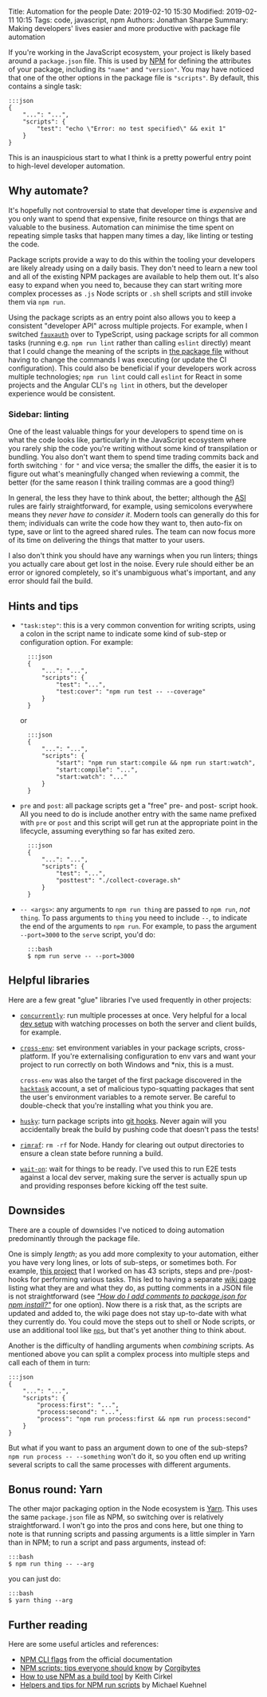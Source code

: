 Title: Automation for the people
Date: 2019-02-10 15:30
Modified: 2019-02-11 10:15
Tags: code, javascript, npm
Authors: Jonathan Sharpe
Summary: Making developers' lives easier and more productive with package file automation

If you're working in the JavaScript ecosystem, your project is likely based
around a `package.json` file. This is used by [NPM] for defining the
attributes of your package, including its `"name"` and `"version"`. You may
have noticed that one of the other options in the package file is `"scripts"`.
By default, this contains a single task:

    :::json
    {
        "...": "...",
        "scripts": {
            "test": "echo \"Error: no test specified\" && exit 1"
        }
    }

This is an inauspicious start to what I think is a pretty powerful entry point
to high-level developer automation.

## Why automate?

It's hopefully not controversial to state that developer time is _expensive_
and you only want to spend that expensive, finite resource on things that are
valuable to the business. Automation can minimise the time spent on repeating
simple tasks that happen many times a day, like linting or testing the code.

Package scripts provide a way to do this within the tooling your developers are
likely already using on a daily basis. They don't need to learn a new tool and
all of the existing NPM packages are available to help them out. It's also
easy to expand when you need to, because they can start writing more complex
processes as `.js` Node scripts or `.sh` shell scripts and still invoke them
via `npm run`.

Using the package scripts as an entry point also allows you to keep a
consistent "developer API" across multiple projects. For example, when I
switched [`fauxauth`][fauxauth] over to TypeScript, using package scripts for
all common tasks (running e.g. `npm run lint` rather than calling `eslint`
directly) meant that I could change the meaning of the scripts in [the package
file][fauxauth package] without having to change the commands I was executing
(or update the CI configuration). This could also be beneficial if your
developers work across multiple technologies; `npm run lint` could call
`eslint` for React in some projects and the Angular CLI's `ng lint` in others,
but the developer experience would be consistent.

### Sidebar: linting

One of the least valuable things for your developers to spend time on is what
the code looks like, particularly in the JavaScript ecosystem where you
rarely ship the code you're writing without some kind of transpilation or
bundling. You also don't want them to spend time trading commits back and
forth switching `'` for `"` and vice versa; the smaller the diffs, the easier
it is to figure out what's meaningfully changed when reviewing a commit, the
better (for the same reason I think trailing commas are a good thing!)

In general, the less they have to think about, the better; although the [ASI]
rules are fairly straightforward, for example, using semicolons everywhere means
they *never have to consider it*. Modern tools can generally do this for them;
individuals can write the code how they want to, then auto-fix on type, save or
lint to the agreed shared rules. The team can now focus more of its time on
delivering the things that matter to your users.

I also don't think you should have any warnings when you run linters; things
you actually care about get lost in the noise. Every rule should either be an
error or ignored completely, so it's unambiguous what's important, and any
error should fail the build.

## Hints and tips

- `"task:step"`: this is a very common convention for writing scripts, using
  a colon in the script name to indicate some kind of sub-step or configuration
  option. For example:

        :::json
        {
            "...": "...",
            "scripts": {
                "test": "...",
                "test:cover": "npm run test -- --coverage"
            }
        }

    or

        :::json
        {
            "...": "...",
            "scripts": {
                "start": "npm run start:compile && npm run start:watch",
                "start:compile": "...",
                "start:watch": "..."
            }
        }


- `pre` and `post`: all package scripts get a "free" pre- and post- script hook.
  All you need to do is include another entry with the same name prefixed with
  `pre` or `post` and this script will get run at the appropriate point in the
  lifecycle, assuming everything so far has exited zero.

        :::json
        {
            "...": "...",
            "scripts": {
                "test": "...",
                "posttest": "./collect-coverage.sh"
            }
        }

- `-- <args>`: any arguments to `npm run thing` are passed to `npm run`, _not_
  `thing`. To pass arguments to `thing` you need to include `--`, to indicate
  the end of the arguments to `npm run`. For example, to pass the argument
  `--port=3000` to the `serve` script, you'd do:

        :::bash
        $ npm run serve -- --port=3000

## Helpful libraries

Here are a few great "glue" libraries I've used frequently in other projects:

- [`concurrently`][concurrently]: run multiple processes at once. Very helpful
  for a local [dev setup] with watching processes on both the server and client
  builds, for example.

- [`cross-env`][cross-env]: set environment variables in your package scripts,
  cross-platform. If you're externalising configuration to env vars and want
  your project to run correctly on both Windows and \*nix, this is a must.

    `cross-env` was also the target of the first package discovered in the
    [`hacktask`][hacktask] account, a set of malicious typo-squatting packages
    that sent the user's environment variables to a remote server. Be careful
    to double-check that you're installing what you think you are.

- [`husky`][husky]: turn package scripts into [git hooks]. Never again will you
  accidentally break the build by pushing code that doesn't pass the tests!

- [`rimraf`][rimraf]: `rm -rf` for Node. Handy for clearing out output
  directories to ensure a clean state before running a build.

- [`wait-on`][wait-on]: wait for things to be ready. I've used this to run E2E
  tests against a local dev server, making sure the server is actually spun up
  and providing responses before kicking off the test suite.

## Downsides

There are a couple of downsides I've noticed to doing automation predominantly
through the package file.

One is simply _length_; as you add more complexity to your automation, either
you have very long lines, or lots of sub-steps, or sometimes both. For
example, [this project][project flamingo] that I worked on has 43 scripts,
steps and pre-/post- hooks for performing various tasks. This led to having a
separate [wiki page] listing what they are and what they do, as putting
comments in a JSON file is not straightforward (see [_"How do I add comments to
package.json for npm install?"_][package comments] for one option). Now there
is a risk that, as the scripts are updated and added to, the wiki page does not
stay up-to-date with what they currently do. You could move the steps out to
shell or Node scripts, or use an additional tool like [`nps`][nps], but that's
yet another thing to think about.

Another is the difficulty of handling arguments when _combining_ scripts. As
mentioned above you can split a complex process into multiple steps and call
each of them in turn:

    :::json
    {
        "...": "...",
        "scripts": {
            "process:first": "...",
            "process:second": "...",
            "process": "npm run process:first && npm run process:second"
        }
    }

But what if you want to pass an argument down to one of the sub-steps? `npm run
process -- --something` won't do it, so you often end up writing several
scripts to call the same processes with different arguments.

## Bonus round: Yarn

The other major packaging option in the Node ecosystem is [Yarn]. This uses
the same `package.json` file as NPM, so switching over is relatively
straightforward. I won't go into the pros and cons here, but one thing to
note is that running scripts and passing arguments is a little simpler in Yarn
than in NPM; to run a script and pass arguments, instead of:

    :::bash
    $ npm run thing -- --arg

you can just do:

    :::bash
    $ yarn thing --arg

## Further reading

Here are some useful articles and references:

- [NPM CLI flags] from the official documentation
- [NPM scripts: tips everyone should know] by [Corgibytes]
- [How to use NPM as a build tool] by Keith Cirkel
- [Helpers and tips for NPM run scripts] by Michael Kuehnel

[ASI]: https://developer.mozilla.org/en-US/docs/Web/JavaScript/Reference/Lexical_grammar#Automatic_semicolon_insertion
[concurrently]: https://www.npmjs.com/package/concurrently
[cross-env]: https://www.npmjs.com/package/cross-env
[corgibytes]: https://corgibytes.com/
[dev setup]: https://github.com/textbook/cyf-app-starter/blob/7ed846f0cfea766b7136368ef78f9f1d1650ead4/package.json#L16
[fauxauth]: https://www.npmjs.com/package/fauxauth
[fauxauth package]: https://github.com/textbook/fauxauth/commit/135376876aca5c16f9fbe2d89a3389f3ddf9f2d8#diff-b9cfc7f2cdf78a7f4b91a753d10865a2
[git hooks]: https://git-scm.com/book/en/v2/Customizing-Git-Git-Hooks
[hacktask]: https://blog.npmjs.org/post/163723642530/crossenv-malware-on-the-npm-registry
[Helpers and tips for NPM run scripts]: https://michael-kuehnel.de/tooling/2018/03/22/helpers-and-tips-for-npm-run-scripts.html
[How to use NPM as a build tool]: https://www.keithcirkel.co.uk/how-to-use-npm-as-a-build-tool/
[husky]: https://www.npmjs.com/package/husky
[NPM]: https://docs.npmjs.com/cli-documentation/
[NPM CLI flags]: https://docs.npmjs.com/misc/config#shorthands-and-other-cli-niceties
[NPM scripts: tips everyone should know]: https://corgibytes.com/blog/2017/04/18/npm-tips/
[nps]: https://www.npmjs.com/package/nps
[package comments]: https://stackoverflow.com/q/14221579/3001761
[project flamingo]: https://github.com/HelpRefugees/project-flamingo/blob/93011e309ac3026b995c95e9dc1241fb05b5c553/package.json#L6-L51
[rimraf]: https://www.npmjs.com/package/rimraf
[wait-on]: https://www.npmjs.com/package/wait-on
[wiki page]: https://github.com/HelpRefugees/project-flamingo/wiki/Package-Scripts
[Yarn]: https://yarnpkg.com/
